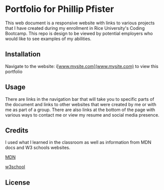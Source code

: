 # Portfolio for Phillip Pfister

This web document is a responsive website with links to various projects that I have created during my enrollment in Rice University's Coding Bootcamp.  This repo is design to be viewed by potential employers who would like to see examples of my abilities.

## Installation

Navigate to the website: i[www.mysite.com](www.mysite.com) to view this portfolio

## Usage

There are links in the navigation bar that will take you to specific parts of the document and links to other websites that were created by me or with me as part of a group. There are also links at the bottom of the page with various ways to contact me or view my resume and social media presence.

## Credits

I used what I learned in the classroom as well as information from MDN docs and W3 schools websites.

[MDN](https://developer.mozilla.org/en-US/)

[w3school](https://www.w3schools.com/)

## License

